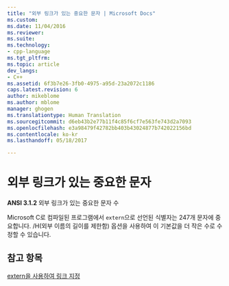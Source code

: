 ```yaml
---
title: "외부 링크가 있는 중요한 문자 | Microsoft Docs"
ms.custom: 
ms.date: 11/04/2016
ms.reviewer: 
ms.suite: 
ms.technology:
- cpp-language
ms.tgt_pltfrm: 
ms.topic: article
dev_langs:
- C++
ms.assetid: 6f3b7e26-3fb0-4975-a95d-23a2072c1186
caps.latest.revision: 6
author: mikeblome
ms.author: mblome
manager: ghogen
ms.translationtype: Human Translation
ms.sourcegitcommit: d6eb43b2e77b11f4c85f6cf7e563fe743d2a7093
ms.openlocfilehash: e3a98479f42782bb403b43024877b742022156bd
ms.contentlocale: ko-kr
ms.lasthandoff: 05/18/2017

---
```

# <a name="significant-characters-with-external-linkage"></a>외부 링크가 있는 중요한 문자
**ANSI 3.1.2** 외부 링크가 있는 중요한 문자 수  
  
 Microsoft C로 컴파일된 프로그램에서 `extern`으로 선언된 식별자는 247개 문자에 중요합니다. /H(외부 이름의 길이를 제한함) 옵션을 사용하여 이 기본값을 더 작은 수로 수정할 수 있습니다.  
  
## <a name="see-also"></a>참고 항목  
 [extern을 사용하여 링크 지정](../cpp/using-extern-to-specify-linkage.md)
